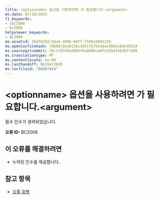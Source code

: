 ```yaml
---
title: <optionname> 옵션을 사용하려면 가 필요합니다.<argument>
ms.date: 07/20/2015
f1_keywords:
- vbc2006
- bc2006
helpviewer_keywords:
- BC2006
ms.assetid: 36d7d25d-8da4-4b06-847f-f59b1d681224
ms.openlocfilehash: 7db90c8e1613bc345c7575b46ac803ec64e39134
ms.sourcegitcommit: f8c270376ed905f6a8896ce0fe25b4f4b38ff498
ms.translationtype: MT
ms.contentlocale: ko-KR
ms.lasthandoff: 06/04/2020
ms.locfileid: "84367414"
---
```

# <a name="option-optionname-requires-argument"></a>\<optionname> 옵션을 사용하려면 가 필요합니다.\<argument>
필수 인수가 생략되었습니다.  
  
 **오류 ID:** BC2006  
  
## <a name="to-correct-this-error"></a>이 오류를 해결하려면  
  
- 누락된 인수를 제공합니다.  
  
## <a name="see-also"></a>참고 항목

- [오류 유형](../programming-guide/language-features/error-types.md)
